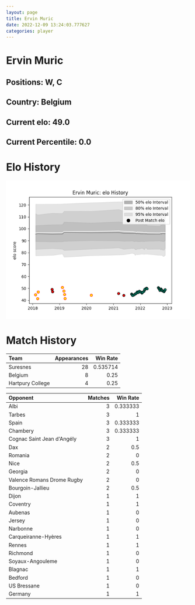 ```yaml
---  
layout: page  
title: Ervin Muric  
date: 2022-12-09 13:24:03.777627  
categories: player  
---
```

# Ervin Muric

## Positions: W, C

## Country: Belgium

## Current elo: 49.0

## Current Percentile: 0.0

# Elo History


![elo history](history_ErvinMuric.png)
# Match History


| Team             |   Appearances |   Win Rate |
|:-----------------|--------------:|-----------:|
| Suresnes         |            28 |   0.535714 |
| Belgium          |             8 |   0.25     |
| Hartpury College |             4 |   0.25     |

| Opponent                   |   Matches |   Win Rate |
|:---------------------------|----------:|-----------:|
| Albi                       |         3 |   0.333333 |
| Tarbes                     |         3 |   1        |
| Spain                      |         3 |   0.333333 |
| Chambery                   |         3 |   0.333333 |
| Cognac Saint Jean d'Angély |         3 |   1        |
| Dax                        |         2 |   0.5      |
| Romania                    |         2 |   0        |
| Nice                       |         2 |   0.5      |
| Georgia                    |         2 |   0        |
| Valence Romans Drome Rugby |         2 |   0        |
| Bourgoin-Jallieu           |         2 |   0.5      |
| Dijon                      |         1 |   1        |
| Coventry                   |         1 |   1        |
| Aubenas                    |         1 |   0        |
| Jersey                     |         1 |   0        |
| Narbonne                   |         1 |   0        |
| Carqueiranne-Hyères        |         1 |   1        |
| Rennes                     |         1 |   1        |
| Richmond                   |         1 |   0        |
| Soyaux-Angouleme           |         1 |   0        |
| Blagnac                    |         1 |   1        |
| Bedford                    |         1 |   0        |
| US Bressane                |         1 |   0        |
| Germany                    |         1 |   1        |